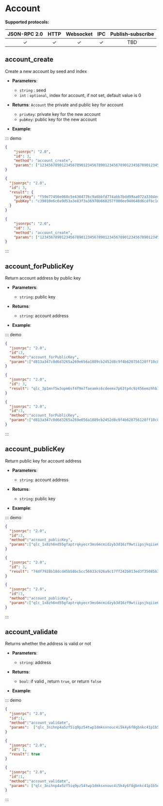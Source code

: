 

# Account


**Supported protocols:**

| JSON-RPC 2.0 | HTTP |Websocket | IPC | Publish–subscribe | 
|:------------:|:-----------:|:-----:|:-----:|:-----:|
| &#x2713; | &#x2713; | &#x2713; | &#x2713;|TBD |

## account_create
Create a new account by seed and index

- **Parameters**: 
  - `string` : seed
  - `int` : `optional`, index for account, if not set, default value is 0
  
- **Returns**: 
 `Account`  the private and public key for account
  -  `privKey`: private key for the new account
  -  `pubKey`: public key for the new account

- **Example**:

::: demo
```json tab::Request
{
    "jsonrpc": "2.0",
    "id": 3,
    "method": "account_create",
    "params": ["1234567890123456789012345678901234567890123456789012345678901234"]
}


```

```json tab:Response
{
  "jsonrpc": "2.0",
  "id": 3,
  "result": {
    "privKey": "f59e77456e068c5e4384776c9a6bbfd774abb7bdd99aa072a3304e40599fd658c39010e6c0a9d53a3e83f3a36970b660257f000ee940648d6cdfbc1d7a932b71",
    "pubKey": "c39010e6c0a9d53a3e83f3a36970b660257f000ee940648d6cdfbc1d7a932b71"
  }
}


```

```json test
{
    "jsonrpc": "2.0",
    "id": 3,
    "method": "account_create",
    "params": ["1234567890123456789012345678901234567890123456789012345678901234"]
}


```
:::

## account_forPublicKey
Return account address by public key
- **Parameters**: 
  - `string`: public key
  
- **Returns**: 
  - `string`: account address

- **Example**:

::: demo
```json tab:Request
{
  "jsonrpc": "2.0",
  "id":3,
  "method":"account_forPublicKey",
  "params":["d813a347c0d6d3265a269e656a1889cb2452d8c9f4b620756128ff10c8c9fdEF"]
}


```

```json tab:Response
{
  "jsonrpc": "2.0",
  "id": 3,
  "result": "qlc_3p1mnf5w3opm6sf4f9m7faeamks6cdeemx7p63tp4c9z456emzhhb1n9srco"
}


```

```json test
{
  "jsonrpc": "2.0",
  "id":3,
  "method":"account_forPublicKey",
  "params":["d813a347c0d6d3265a269e656a1889cb2452d8c9f4b620756128ff10c8c9fdEF"]
}


```
:::

## account_publicKey
Return public key for account address
- **Parameters**: 
  - `string`: account address
  
- **Returns**: 
  - `string`: public key

- **Example**:

::: demo
```json tab:Request
{
  "jsonrpc": "2.0",
  "id":3,
  "method":"account_publicKey",
  "params":["qlc_1x8zh6nd55gfaptrqkyecr3ms6mcmidzyb3d16zf9wtiipsjkqiie6saqs1q"]
}


```

```json tab:Response
{
  "jsonrpc": "2.0",
  "id": 3,
  "result": "74df7928b18dcd45b58bcbcc56033c926a9c17ff242b013ed3f35085b3195e10"
}


```

```json test
{
  "jsonrpc": "2.0",
  "id":3,
  "method":"account_publicKey",
  "params":["qlc_1x8zh6nd55gfaptrqkyecr3ms6mcmidzyb3d16zf9wtiipsjkqiie6saqs1q"]
}


```
:::





## account_validate
Returns whether the address is valid or not 
- **Parameters**: 
  - `string`:  address
  
- **Returns**: 
  - `bool`:   if valid , return `true`, or return `false`

- **Example**:

::: demo
```json tab:Request
{
  "jsonrpc": "2.0",
  "id":1,
  "method":"account_validate",
  "params":  ["qlc_3nihnp4a5zf5iq9pz54twp1dmksxnouc4i5k4y6f8gbnkc41p1b5ewm3inpw"]
}


```

```json tab:Response
{
  "jsonrpc": "2.0",
  "id": 1,
  "result": true
}


```

```json test
{
  "jsonrpc": "2.0",
  "id":1,
  "method":"account_validate",
  "params": ["qlc_3nihnp4a5zf5iq9pz54twp1dmksxnouc4i5k4y6f8gbnkc41p1b5ewm3inpw"]
}


```
:::

